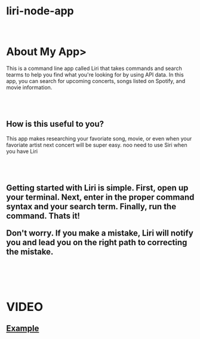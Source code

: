 # liri-node-app
<br/>

<h1>About My App></h1>

<p>This is a command line app called Liri that takes commands and search tearms to help you find what you're looking for by using API data. In this app, you can search for upcoming concerts, songs listed on Spotify, and movie information.</p>

<br/>
<br/>

<h2>How is this useful to you?</h2>


<p>This app makes researching your favoriate song, movie, or even when your favoriate artist next concert will be super easy. noo need to use Siri when you have Liri</p>

<br/>
<br/>

<h2><Getting Started</h2>


<p>Getting started with Liri is simple. First, open up your terminal. Next, enter in the proper command syntax and your search term. Finally, run the command. Thats it!</p>
<p>Don't worry. If you make a mistake, Liri will notify you and lead you on the right path to correcting the mistake.</p>

<br/>
<br/>

<h2>VIDEO</h2>
<a href="https://drive.google.com/file/d/1deA-l6idvcd-vcMMkscJqhVGJifjc4s_/view">Example</a>